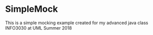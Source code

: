 # SimpleMock
This is a simple mocking example created for my advanced java class INFO3030 at UML Summer 2018
